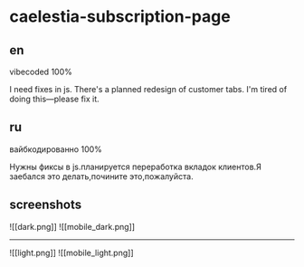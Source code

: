# caelestia-subscription-page
## en
vibecoded 100%

I need fixes in js. There's a planned redesign of customer tabs. I'm tired of doing this—please fix it.

## ru
вайбкодированно 100%

Нужны фиксы в js.планируется переработка вкладок клиентов.Я заебался это делать,почините это,пожалуйста.


## screenshots

![[dark.png]]
![[mobile_dark.png]]

---

![[light.png]]
![[mobile_light.png]]
